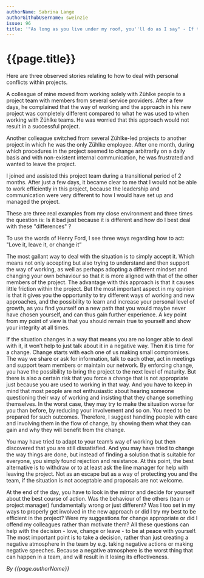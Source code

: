 ```yaml
---
authorName: Sabrina Lange
authorGithubUsername: sweinzie
issue: 96
title: '"As long as you live under my roof, you''ll do as I say" - If the project manager leads differently than I would'
---
```

# {{page.title}}

Here are three observed stories relating to how to deal with personal conflicts within projects.

A colleague of mine moved from working solely with Zühlke people to a project team with members from several service providers. After a few days, he complained that the way of working and the approach in his new project was completely different compared to what he was used to when working with Zühlke teams. He was worried that this approach would not result in a successful project.

Another colleague switched from several Zühlke-led projects to another project in which he was the only Zühlke employee. After one month, during which procedures in the project seemed to change arbitrarily on a daily basis and with non-existent internal communication, he was frustrated and wanted to leave the project.

I joined and assisted this project team during a transitional period of 2 months. After just a few days, it became clear to me that I would not be able to work efficiently in this project, because the leadership and communication were very different to how I would have set up and managed the project.

These are three real examples from my close environment and three times the question is: Is it bad just because it is different and how do I best deal with these "differences" ?
 
To use the words of Henry Ford, I see three ways regarding how to act: "Love it, leave it, or change it”
 
The most gallant way to deal with the situation is to simply accept it. Which means not only accepting but also trying to understand and then support the way of working, as well as perhaps adopting a different mindset and changing your own behaviour so that it is more aligned with that of the other members of the project. The advantage with this approach is that it causes little friction within the project. But the most important aspect in my opinion is that it gives you the opportunity to try different ways of working and new approaches, and the possibility to learn and increase your personal level of growth, as you find yourself on a new path that you would maybe never have chosen yourself, and can thus gain further experience. A key point from my point of view is that you should remain true to yourself and show your integrity at all times.
 
If the situation changes in a way that means you are no longer able to deal with it, it won’t help to just talk about it in a negative way. Then it is time for a change. Change starts with each one of us making small compromises. The way we share or ask for information, talk to each other, act in meetings and support team members or maintain our network. By enforcing change, you have the possibility to bring the project to the next level of maturity. But there is also a certain risk that you force a change that is not appropriate just because you are used to working in that way. And you have to keep in mind that most people are not enthusiastic about hearing someone questioning their way of working and insisting that they change something themselves. In the worst case, they may try to make the situation worse for you than before, by reducing your involvement and so on. You need to be prepared for such outcomes. Therefore, I suggest handling people with care and involving them in the flow of change, by showing them what they can gain and why they will benefit from the change.
 
You may have tried to adapt to your team’s way of working but then discovered that you are still dissatisfied. And you may have tried to change the way things are done, but instead of finding a solution that is suitable for everyone, you simply found rejection and resistance. At this point, the best alternative is to withdraw or to at least ask the line manager for help with leaving the project. Not as an escape but as a way of protecting you and the team, if the situation is not acceptable and proposals are not welcome.

At the end of the day, you have to look in the mirror and decide for yourself about the best course of action. Was the behaviour of the others (team or project manager) fundamentally wrong or just different? Was I too set in my ways to properly get involved in the new approach or did I try my best to be efficient in the project? Were my suggestions for change appropriate or did I offend my colleagues rather than motivate them? All these questions can help with the decision - love, change or leave - to be at peace with yourself. The most important point is to take a decision, rather than just creating a negative atmosphere in the team by e.g. taking negative actions or making negative speeches. Because a negative atmosphere is the worst thing that can happen in a team, and will result in it losing its effectiveness.

*By {{page.authorName}}*
